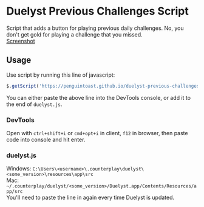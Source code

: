 # Duelyst Previous Challenges Script
Script that adds a button for playing previous daily challenges. No, you don't get gold for playing a challenge that you missed.  
[Screenshot](http://imgur.com/gYq8nig)

## Usage
Use script by running this line of javascript:
```javascript
$.getScript('https://penguintoast.github.io/duelyst-previous-challenges/dist/duelyst-previous-challenges.js')
```
You can either paste the above line into the DevTools console, or add it to the end of `duelyst.js`.

### DevTools
Open with `ctrl+shift+i` or `cmd+opt+i` in client, `f12` in browser, then paste code into console and hit enter.

### duelyst.js
Windows: `C:\Users\<username>\.counterplay\duelyst\<some_version>\resources\app\src`  
Mac: `~/.counterplay/duelyst/<some_version>/Duelyst.app/Contents/Resources/app/src`  
You'll need to paste the line in again every time Duelyst is updated.
